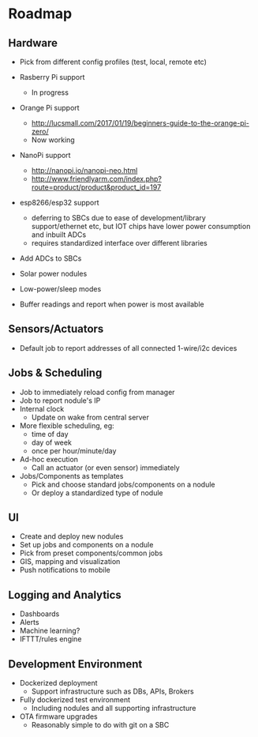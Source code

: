 # Roadmap

## Hardware
- Pick from different config profiles (test, local, remote etc)
- Rasberry Pi support
  - In progress
- Orange Pi support
  - http://lucsmall.com/2017/01/19/beginners-guide-to-the-orange-pi-zero/
  - Now working
- NanoPi support
  - http://nanopi.io/nanopi-neo.html
  - http://www.friendlyarm.com/index.php?route=product/product&product_id=197

- esp8266/esp32 support
  - deferring to SBCs due to ease of development/library support/ethernet etc, but IOT chips have lower power consumption and inbuilt ADCs
  - requires standardized interface over different libraries
- Add ADCs to SBCs
- Solar power nodules
- Low-power/sleep modes
- Buffer readings and report when power is most available

## Sensors/Actuators
- Default job to report addresses of all connected 1-wire/i2c devices


## Jobs & Scheduling
- Job to immediately reload config from manager
- Job to report nodule's IP
- Internal clock
  - Update on wake from central server
- More flexible scheduling, eg:
  - time of day
  - day of week
  - once per hour/minute/day
- Ad-hoc execution
  - Call an actuator (or even sensor) immediately
- Jobs/Components as templates
  - Pick and choose standard jobs/components on a nodule
  - Or deploy a standardized type of nodule

## UI
- Create and deploy new nodules
- Set up jobs and components on a nodule
- Pick from preset components/common jobs
- GIS, mapping and visualization
- Push notifications to mobile

## Logging and Analytics
- Dashboards
- Alerts
- Machine learning?
- IFTTT/rules engine


## Development Environment
- Dockerized deployment
  - Support infrastructure such as DBs, APIs, Brokers
- Fully dockerized test environment
  - Including nodules and all supporting infrastructure
- OTA firmware upgrades
  - Reasonably simple to do with git on a SBC
